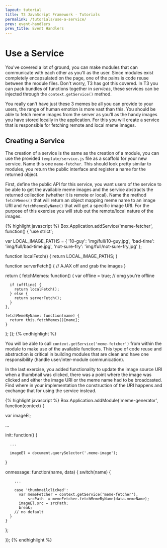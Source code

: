 ```yaml
---
layout: tutorial
title: T3 JavaScript Framework - Tutorials
permalink: /tutorials/use-a-service/
prev: event-handlers
prev_title: Event Handlers
---
```


# Use a Service

You've covered a lot of ground, you can make modules that can communicate with each other as you'll as the user. Since modules exist completely encapsulated on the page, one of the pains is code reuse between the module files. Don't worry, T3 has got this covered. In T3 you can pack bundles of functions together in *services*, these services can be injected through the `context.getService()` method.

You really can't have just these 3 memes be all you can provide to your users, the range of human emotion is more vast than this. You should be able to fetch meme images from the server as you'll as the handy images you have stored locally in the application. For this you will create a service that is responsible for fetching remote and local meme images.

## Creating a Service

The creation of a service is the same as the creation of a module, you can use the provided `template/service.js` file as a scaffold for your new service. Name this one `meme-fetcher`. This should look pretty similar to modules, you return the public interface and register a name for the returned object.

First, define the public API for this service, you want users of the service to be able to get the available meme images and the service abstracts the returned collection (whether it is remote or local). Name the method `fetchMemes()` that will return an object mapping meme name to an image URI and `fetchMemesByName()` that will get a specific image URI. For the purpose of this exercise you will stub out the remote/local nature of the images.

{% highlight javascript %}
Box.Application.addService('meme-fetcher', function() {
  'use strict';

  var LOCAL_IMAGE_PATHS = {
    '10-guy': 'img/full/10-guy.jpg',
    'bad-time': 'img/full/bad-time.jpg',
    'not-sure-fry': 'img/full/not-sure-fry.jpg'
  };

  function localFetch() {
    return LOCAL_IMAGE_PATHS;
  }

  function serverFetch() {
    // AJAX off and grab the images
  }

  return {
    fetchMemes: function() {
      var offline = true; // omg you're offline

      if (offline) {
        return localFetch();
      } else {
        return serverFetch();
      }
    },

    fetchMemeByName: function(name) {
      return this.fetchMemes()[name];
    }
  };
});
{% endhighlight %}

You will be able to call `context.getService('meme-fetcher')` from within the module to make use of the available functions. This type of code reuse and abstraction is critical in building modules that are clean and have one responsibility (handle user/inter-module communication).

In the last exercise, you added functionality to update the image source URI when a thumbnail was clicked, there was a point where the image was clicked and either the image URI or the meme name had to be broadcasted. Find where in your implementation the construction of the URI happens and exchange that for using the service instead.

{% highlight javascript %}
Box.Application.addModule('meme-generator', function(context) {

  var imageEl;

  ...

  init: function() {

      ...

      imageEl = document.querySelector('.meme-image');
  }

  onmessage: function(name, data) {
      switch(name) {

        ...

        case 'thumbnailclicked':
          var memeFetcher = context.getService('meme-fetcher'),
              srcPath  = memeFetcher.fetchMemeByName(data.memeName);
          imageEl.src = srcPath;
          break;
        // no default
      }
    }
  };

});
{% endhighlight %}
